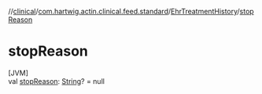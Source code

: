 //[clinical](../../../index.md)/[com.hartwig.actin.clinical.feed.standard](../index.md)/[EhrTreatmentHistory](index.md)/[stopReason](stop-reason.md)

# stopReason

[JVM]\
val [stopReason](stop-reason.md): [String](https://kotlinlang.org/api/latest/jvm/stdlib/kotlin/-string/index.html)? = null
